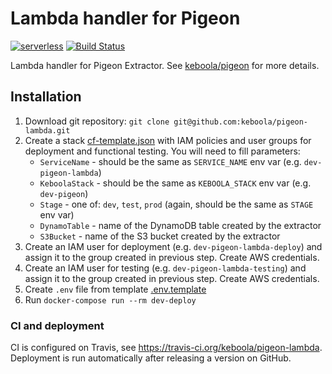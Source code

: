 # Lambda handler for Pigeon

[![serverless](http://public.serverless.com/badges/v3.svg)](http://www.serverless.com)
[![Build Status](https://travis-ci.org/keboola/pigeon-lambda.svg)](https://travis-ci.org/keboola/pigeon-lambda)

Lambda handler for Pigeon Extractor. See [keboola/pigeon](https://github.com/keboola/pigeon) for more details.

## Installation

1. Download git repository: `git clone git@github.com:keboola/pigeon-lambda.git`
2. Create a stack [cf-template.json](https://github.com/keboola/pigeon-lambda/blob/master/cf-template.json) with IAM policies and user groups for deployment and functional testing. You will need to fill parameters:
    - `ServiceName` - should be the same as `SERVICE_NAME` env var (e.g. `dev-pigeon-lambda`)
    - `KeboolaStack` - should be the same as `KEBOOLA_STACK` env var (e.g. `dev-pigeon`)
    - `Stage` - one of: `dev`, `test`, `prod` (again, should be the same as `STAGE` env var)
    - `DynamoTable` - name of the DynamoDB table created by the extractor
    - `S3Bucket` - name of the S3 bucket created by the extractor
3. Create an IAM user for deployment (e.g. `dev-pigeon-lambda-deploy`) and assign it to the group created in previous step. Create AWS credentials.
4. Create an IAM user for testing (e.g. `dev-pigeon-lambda-testing`) and assign it to the group created in previous step. Create AWS credentials.
5. Create `.env` file from template [.env.template](https://github.com/keboola/pigeon-lambda/blob/master/.env.template)
6. Run `docker-compose run --rm dev-deploy`

### CI and deployment

CI is configured on Travis, see https://travis-ci.org/keboola/pigeon-lambda. Deployment is run automatically after releasing a version on GitHub.
